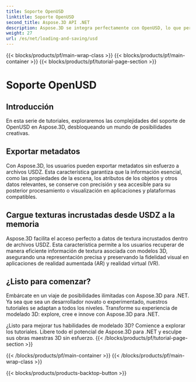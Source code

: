 ```yaml
---
title: Soporte OpenUSD
linktitle: Soporte OpenUSD
second_title: Aspose.3D API .NET
description: Aspose.3D se integra perfectamente con OpenUSD, lo que permite importar y exportar sin problemas archivos de descripción de escena universal (USD) para una creación y manipulación optimizadas de contenido 3D.
weight: 27
url: /es/net/loading-and-saving/usd
---
```


{{< blocks/products/pf/main-wrap-class >}}
{{< blocks/products/pf/main-container >}}
{{< blocks/products/pf/tutorial-page-section >}}

# Soporte OpenUSD

## Introducción

En esta serie de tutoriales, exploraremos las complejidades del soporte de OpenUSD en Aspose.3D, desbloqueando un mundo de posibilidades creativas.

## Exportar metadatos

Con Aspose.3D, los usuarios pueden exportar metadatos sin esfuerzo a archivos USDZ. Esta característica garantiza que la información esencial, como las propiedades de la escena, los atributos de los objetos y otros datos relevantes, se conserve con precisión y sea accesible para su posterior procesamiento o visualización en aplicaciones y plataformas compatibles.

## Cargue texturas incrustadas desde USDZ a la memoria

Aspose.3D facilita el acceso perfecto a datos de textura incrustados dentro de archivos USDZ. Esta característica permite a los usuarios recuperar de manera eficiente información de textura asociada con modelos 3D, asegurando una representación precisa y preservando la fidelidad visual en aplicaciones de realidad aumentada (AR) y realidad virtual (VR).

## ¿Listo para comenzar?

Embárcate en un viaje de posibilidades ilimitadas con Aspose.3D para .NET. Ya sea que sea un desarrollador novato o experimentado, nuestros tutoriales se adaptan a todos los niveles. Transforme su experiencia de modelado 3D: explore, cree e innove con Aspose.3D para .NET.

¿Listo para mejorar tus habilidades de modelado 3D? Comience a explorar los tutoriales. Libere todo el potencial de Aspose.3D para .NET y esculpe sus obras maestras 3D sin esfuerzo.
{{< /blocks/products/pf/tutorial-page-section >}}

{{< /blocks/products/pf/main-container >}}
{{< /blocks/products/pf/main-wrap-class >}}

{{< blocks/products/products-backtop-button >}}
